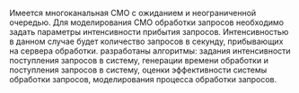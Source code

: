 Имеется многоканальная СМО с ожиданием и неограниченной очередью. Для моделирования СМО обработки запросов необходимо задать параметры интенсивности прибытия запросов. Интенсивностью в данном случае будет количество запросов в секунду, прибывающих на сервера обработки.
разработаны алгоритмы: задания интенсивности поступления запросов в систему, генерации времени обработки и поступления запросов в систему, оценки эффективности системы обработки запросов, моделирования процесса обработки запросов.
